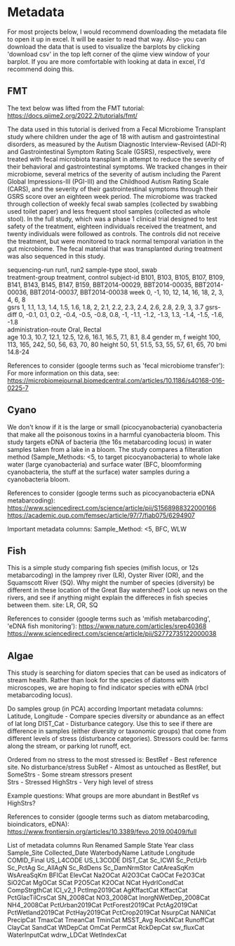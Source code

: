 # Metadata
For most projects below, I would recommend downloading the metadata file to open it up in excel. It will be easier to read that way. Also- you can download the data that is used to visualize the barplots by clicking 'download csv' in the top left corner of the qiime view window of your barplot. If you are more comfortable with looking at data in excel, I'd recommend doing this.

## FMT   
The text below was lifted from the FMT tutorial: https://docs.qiime2.org/2022.2/tutorials/fmt/

The data used in this tutorial is derived from a Fecal Microbiome Transplant study where children under the age of 18 with autism and gastrointestinal disorders, as measured by the Autism Diagnostic Interview-Revised (ADI-R) and Gastrointestinal Symptom Rating Scale (GSRS), respectively, were treated with fecal microbiota transplant in attempt to reduce the severity of their behavioral and gastrointestinal symptoms. We tracked changes in their microbiome, several metrics of the severity of autism including the Parent Global Impressions-III (PGI-III) and the Childhood Autism Rating Scale (CARS), and the severity of their gastrointestinal symptoms through their GSRS score over an eighteen week period. The microbiome was tracked through collection of weekly fecal swab samples (collected by swabbing used toilet paper) and less frequent stool samples (collected as whole stool). In the full study, which was a phase 1 clinical trial designed to test safety of the treatment, eighteen individuals received the treatment, and twenty individuals were followed as controls. The controls did not receive the treatment, but were monitored to track normal temporal variation in the gut microbiome. The fecal material that was transplanted during treatment was also sequenced in this study.

sequencing-run run1, run2 
sample-type   stool, swab  
treatment-group treatment, control
subject-id B101, B103, B105, B107, B109, B141, B143, B145, B147, B159, BBT2014-00029, BBT2014-00035, BBT2014-00036, BBT2014-00037, BBT2014-00038 
week  0, -1, 10, 12, 14, 16, 18, 2, 3, 4, 6, 8  
gsrs    1, 1.1, 1.3, 1.4, 1.5, 1.6, 1.8, 2, 2.1, 2.2, 2.3, 2.4, 2.6, 2.8, 2.9, 3, 3.7
gsrs-diff   0, -0.1, 0.1, 0.2, -0.4, -0.5, -0.8, 0.8, -1, -1.1, -1.2, -1.3, 1.3, -1.4, -1.5, -1.6, -1.8    
administration-route  Oral, Rectal  
age     10.3, 10.7, 12.1, 12.5, 12.6, 16.1, 16.5, 7.1, 8.1, 8.4
gender  m, f
weight  100, 113, 165, 242, 50, 56, 63, 70, 80
height  50, 51, 51.5, 53, 55, 57, 61, 65, 70
bmi 14.8-24

References to consider (google terms such as 'fecal microbiome transfer'):
For more information on this data, see: https://microbiomejournal.biomedcentral.com/articles/10.1186/s40168-016-0225-7

## Cyano 
We don't know if it is the large or small (picocyanobacteria) cyanobacteria that make all the poisonous toxins in a harmful cyanobacteria bloom. This study targets eDNA of bacteria (the 16s metabarcoding locus) in water samples taken from a lake in a bloom. The study compares a filteration method (Sample_Methods: <5, to target picocyanobacteria) to whole lake water (large cyanobacteria) and surface water (BFC, bloomforming cyanobacteria, the stuff at the surface) water samples during a cyanobacteria bloom. 

References to consider (google terms such as picocyanobacteria eDNA metabarcoding):
https://www.sciencedirect.com/science/article/pii/S1568988322000166
https://academic.oup.com/femsec/article/97/7/fiab075/6294907

Important metadata columns:
 Sample_Method: <5, BFC, WLW 

## Fish
This is a simple study comparing fish species (mifish locus, or 12s metabarcoding) in the lamprey river (LR), Oyster River (OR), and the Squamscott River (SQ). Why might the number of species (diversity) be different in these location of the Great Bay watershed? Look up news on the rivers, and see if anything might explain the differeces in fish species between them. 
site: LR, OR, SQ

References to consider (google terms such as 'mifish metabarcoding', 'eDNA fish monitoring'):
https://www.nature.com/articles/srep40368
https://www.sciencedirect.com/science/article/pii/S2772735122000038

## Algae
This study is searching for diatom species that can be used as indicators of stream health. Rather than look for the species of diatoms with microscopes, we are hoping to find indicator species with eDNA (rbcl metabarcoding locus).

Do samples group (in PCA) according 
Important metadata columns:
Latitude, Longitude - Compare species diversity or abundance as an effect of lat long
DIST_Cat - Disturbance category. Use this to see if there are difference in samples (either diversity or taxonomic groups) that come from different levels of stress (disturbance categories). Stressors could be: farms along the stream, or parking lot runoff, ect. 

Ordered from no stress to the most stressed is: 
BestRef - Best reference site. No disturbance/stress
SubRef - Almost as untouched as BestRef, but 
SomeStrs - Some stream stressors present  
Strs - Stressed
HighStrs - Very high level of stress

Example questions:
What groups are more abundant in BestRef vs HighStrs?


References to consider (google terms such as diatom metabarcoding, bioindicators, eDNA):
https://www.frontiersin.org/articles/10.3389/fevo.2019.00409/full

List of metadata columns
Run
Renamed
Sample
State
Year
class
Sample_Site
Collected_Date
WaterbodyName
Latitude
Longitude
COMID_Final
US_L4CODE
US_L3CODE
DIST_Cat
Sc_ICWI
Sc_PctUrb
Sc_PctAg
Sc_AllAgN
Sc_RdDens
Sc_DamNrmStor
CatAreaSqKm
WsAreaSqKm
BFICat
ElevCat
Na2OCat
Al2O3Cat
CaOCat
Fe2O3Cat
SiO2Cat
MgOCat
SCat
P2O5Cat
K2OCat
NCat
HydrlCondCat
CompStrgthCat
ICI_v2_1
PctImp2019Cat
AgKffactCat
KffactCat
PctGlacTilCrsCat
SN_2008Cat
NO3_2008Cat
InorgNWetDep_2008Cat
NH4_2008Cat
PctUrban2019Cat
PctForest2019Cat
PctAg2019Cat
PctWetland2019Cat
PctHay2019Cat
PctCrop2019Cat
NsurpCat
NANICat
PrecipCat
TmaxCat
TmeanCat
TminCat
MSST_Avg
RockNCat
RunoffCat
ClayCat
SandCat
WtDepCat
OmCat
PermCat
RckDepCat
sw_fluxCat
WaterInputCat
wdrw_LDCat
WetIndexCat